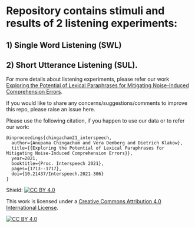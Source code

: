 # Repository contains stimuli and results of 2 listening experiments:
## 1) Single Word Listening (SWL)
## 2) Short Utterance Listening (SUL).


For more details about listening experiments, please refer our work [Exploring the Potential of Lexical Paraphrases for Mitigating Noise-Induced Comprehension Errors](https://www.isca-speech.org/archive/pdfs/interspeech_2021/chingacham21_interspeech.pdf).

If you would like to share any concerns/suggestions/comments to improve this repo, please raise an issue here.

Please use the following citation, if you happen to use our data or to refer our work:


```
@inproceedings{chingacham21_interspeech,
  author={Anupama Chingacham and Vera Demberg and Dietrich Klakow},
  title={{Exploring the Potential of Lexical Paraphrases for Mitigating Noise-Induced Comprehension Errors}},
  year=2021,
  booktitle={Proc. Interspeech 2021},
  pages={1713--1717},
  doi={10.21437/Interspeech.2021-306}
}
```


Shield: [![CC BY 4.0][cc-by-shield]][cc-by]

This work is licensed under a
[Creative Commons Attribution 4.0 International License][cc-by].

[![CC BY 4.0][cc-by-image]][cc-by]

[cc-by]: http://creativecommons.org/licenses/by/4.0/
[cc-by-image]: https://i.creativecommons.org/l/by/4.0/88x31.png
[cc-by-shield]: https://img.shields.io/badge/License-CC%20BY%204.0-lightgrey.svg
